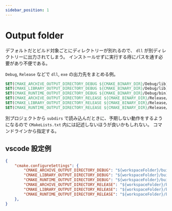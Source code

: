 ```yaml
---
sidebar_position: 1
---
```


# Output folder

デフォルトだとビルド対象ごとにディレクトリーが別れるので、
`dll` が別ディレクトリーに出力されてしまう。
インストールせずに実行する痔にパスを通す必要があり不便である。

`Debug`, `Release` などで `dll`, `exe` の出力先をまとめる例。

```CMake
SET(CMAKE_ARCHIVE_OUTPUT_DIRECTORY_DEBUG ${CMAKE_BINARY_DIR}/Debug/lib)
SET(CMAKE_LIBRARY_OUTPUT_DIRECTORY_DEBUG ${CMAKE_BINARY_DIR}/Debug/lib)
SET(CMAKE_RUNTIME_OUTPUT_DIRECTORY_DEBUG ${CMAKE_BINARY_DIR}/Debug/bin)
SET(CMAKE_ARCHIVE_OUTPUT_DIRECTORY_RELEASE ${CMAKE_BINARY_DIR}/Release/lib)
SET(CMAKE_LIBRARY_OUTPUT_DIRECTORY_RELEASE ${CMAKE_BINARY_DIR}/Release/lib)
SET(CMAKE_RUNTIME_OUTPUT_DIRECTORY_RELEASE ${CMAKE_BINARY_DIR}/Release/bin)
```

別プロジェクトから `subdirs` で読み込んだときに、予期しない動作をするようになるので
`CMakeLists.txt` 内には記述しないほうが良いかもしれない。
コマンドラインから指定する。

## vscode 設定例

```json
{
    "cmake.configureSettings": {
        "CMAKE_ARCHIVE_OUTPUT_DIRECTORY_DEBUG": "${workspaceFolder}/build/Debug/lib",
        "CMAKE_LIBRARY_OUTPUT_DIRECTORY_DEBUG": "${workspaceFolder}/build/Debug/lib",
        "CMAKE_RUNTIME_OUTPUT_DIRECTORY_DEBUG": "${workspaceFolder}/build/Debug/bin",
        "CMAKE_ARCHIVE_OUTPUT_DIRECTORY_RELEASE": "${workspaceFolder}/build/Release/lib",
        "CMAKE_LIBRARY_OUTPUT_DIRECTORY_RELEASE": "${workspaceFolder}/build/Release/lib",
        "CMAKE_RUNTIME_OUTPUT_DIRECTORY_RELEASE": "${workspaceFolder}/build/Release/bin",
    },
}
```

